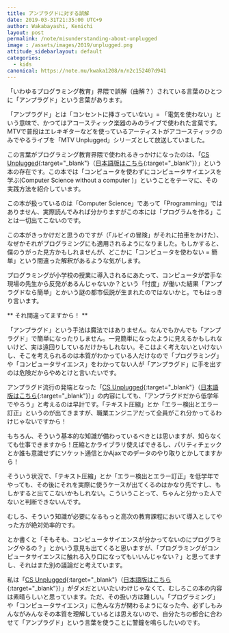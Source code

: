 ```yaml
---
title: アンプラグドに対する誤解
date: 2019-03-31T21:35:00 UTC+9
author: Wakabayashi, Kenichi
layout: post
permalink: /note/misunderstanding-about-unplugged
image : /assets/images/2019/unplugged.png
attitude_sidebarlayout: default
categories:
  - kids
canonical: https://note.mu/kwaka1208/n/n2c152407d941
---
```

「いわゆるプログラミング教育」界隈で誤解（曲解？）されている言葉のひとつに「アンプラグド」という言葉があります。

「アンプラグド」とは「コンセントに挿さっていない」= 「電気を使わない」という意味で、かつてはアコースティック楽器のみのライブで使われた言葉です。MTVで普段はエレキギターなどを使っているアーティストがアコースティックのみでやるライブを「MTV Unplugged」シリーズとして放送していました。

この言葉がプログラミング教育界隈で使われるきっかけになったのは、「[CS Unplugged](https://www.csunplugged.org/en/){:target="_blank"}（[日本語版はこちら](https://csunplugged.jp/){:target="_blank"}）」という本の存在です。この本では「コンピュータを使わずにコンピュータサイエンスを学ぶ(Computer Science without a computer )」ということをテーマに、その実践方法を紹介しています。

この本が扱っているのは「Computer Science」であって「Programming」ではありません、実際読んでみれば分かりますがこの本には「プログラムを作る」ことは一切出てこないのです。

この本がきっかけだと思うのですが（「ルビイの冒険」がそれに拍車をかけた）、なぜかそれがプログラミングにも適用されるようになりました。もしかすると、僕のうがった見方かもしれませんが、どこかに「コンピュータを使わない = 簡単」という間違った解釈があるような気がします。

プログラミングが小学校の授業に導入されるにあたって、コンピュータが苦手な現場の先生から反発があるんじゃないか？という「忖度」が働いた結果「アンプラグドなら簡単」とかいう謎の都市伝説が生まれたのではないかと。でもはっきり言います。

** それ間違ってますから！ **

「アンプラグド」という手法は魔法ではありません。なんでもかんでも「アンプラグド」で簡単になったりしません。一見簡単になったように見えるかもしれないけど、実は遠回りしているだけかもしれない。そこはよく考えないといけないし、そこを考えられるのは本質がわかっている人だけなので「プログラミング」や「コンピュータサイエンス」をわかってない人が「アンプラグド」に手を出すのは危険だからやめとけと言いたいです。

アンプラグド流行の発端となった「[CS Unplugged](https://www.csunplugged.org/en/){:target="_blank"}（[日本語版はこちら](https://csunplugged.jp/){:target="_blank"}）」の内容にしても、「アンプラグドだから低学年でやろう」と考えるのは早計です。「テキスト圧縮」とか「エラー検出とエラー訂正」というのが出てきますが、職業エンジニアだって全員がこれ分かってるわけじゃないですから！

もちろん、そういう基本的な知識が備わっているべきとは思いますが、知らなくても仕事できますから！圧縮とかライブラリ使えばできるし、パリティチェックとか誰も意識せずにソケット通信とかAjaxでのデータのやり取りとかしてますから！

そういう状況で、「テキスト圧縮」とか「エラー検出とエラー訂正」を低学年でやっても、その後にそれを実際に使うケースが出てくるのはかなり先ですし、もしかすると出てこないかもしれない。こういうことって、ちゃんと分かった人でないと判断できないんです。

むしろ、そういう知識が必要になるもっと高次の教育課程において導入としてやった方が絶対効率的です。

とか書くと「そもそも、コンピュータサイエンスが分かってないのにプログラミングやるの？」とかいう意見も出てくると思いますが、「プログラミングがコンピュータサイエンスに触れる入り口になってもいいんじゃない？」と思ってますし、それはまた別の議論だと考えています。

私は「[CS Unplugged](https://www.csunplugged.org/en/){:target="_blank"}（[日本語版はこちら](https://csunplugged.jp/){:target="_blank"}）」がダメだといいたいわけじゃなくて、むしろこの本の内容は素晴らしいと思っています。ただ、その扱い方は難しい。「プログラミング」や「コンピュータサイエンス」に色んな方が関わるようになった今、必ずしもみんながみんなその本質を理解しているとは思えないので、自分たちの都合に合わせて「アンプラグド」という言葉を使うことに警鐘を鳴らしたいのです。

